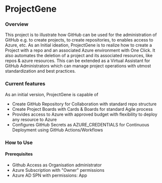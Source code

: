 # ProjectGene

### Overview

This project is to illustrate how GitHub can be used for the administration of GitHub e.g. to create projects, to create repositories, to enables access to Azure, etc.
As an Initial ideation, ProjectGene is to realize how to create a Project with a repo and an associated Azure environment with One Click. It also automates the deletion of a project and its associated resources, like repos & azure resources. This can be extended as a Virtual Assistant for GitHub Administrators which can manage project operations with utmost standardization and best practices. 


### Current features

As an initial version, ProjectGene is capable of 
  * Create GitHub Repository for Collaboration with standard repo structure
  * Create Project Boards with Cards & Boards for standard Agile process
  * Provides access to Azure with approved budget with flexibility to deploy any resource to Azure 
  * Configures GitHub Secrets as AZURE_CREDENTIALS for Continuous Deployment using GitHub Actions/Workflows

### How to Use

#### Prerequisites

  * Github Access as Organisation administrator
  * Azure Subscription with "Owner" permissions
  * Azure AD SPN with permissions: App 

